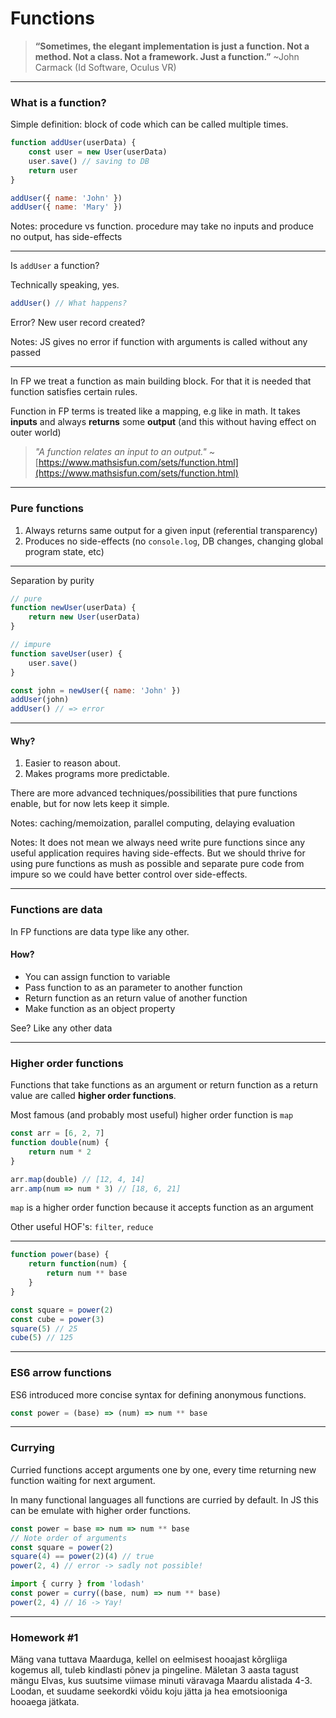 # Functions

> **“Sometimes, the elegant implementation is just a function. Not a method. Not a class. Not a framework. Just a function.”**  ~John Carmack (Id Software, Oculus VR)
---
### What is a function?

Simple definition: block of code which can be called multiple times.
```javascript
function addUser(userData) {
	const user = new User(userData)
	user.save() // saving to DB
	return user
} 

addUser({ name: 'John' })
addUser({ name: 'Mary' })
```
Notes: procedure vs function. procedure may take no inputs and produce no output, has side-effects

---
Is `addUser` a function?

Technically speaking, yes.

```javascript
addUser() // What happens?
```
Error? New user record created?

Notes: JS gives no error if function with arguments is called without any passed

---
In FP we treat a function as main building block. For that it is needed that function satisfies certain rules.

Function in FP terms is treated like a mapping, e.g like in math.
It takes **inputs** and always **returns** some **output** (and this without having effect on outer world)

> *"A function relates an input to an output."* ~[https://www.mathsisfun.com/sets/function.html](https://www.mathsisfun.com/sets/function.html)

---
### Pure functions
1. Always returns same output for a given input (referential transparency)
2. Produces no side-effects (no `console.log`, DB changes, changing global program state, etc)

---
Separation by purity
```javascript
// pure
function newUser(userData) {
	return new User(userData)
}

// impure
function saveUser(user) {
	user.save()
}

const john = newUser({ name: 'John' })
addUser(john)
addUser() // => error
```
---
#### Why?
1. Easier to reason about.
2. Makes programs more predictable.

There are more advanced techniques/possibilities that pure functions enable, but for now lets keep it simple.

Notes: caching/memoization, parallel computing, delaying evaluation

Notes: It does not mean we always need write pure functions since any useful application requires having side-effects. But we should thrive for using pure functions as mush as possible and separate pure code from impure so we could have better control over side-effects.

---
### Functions are data
In FP functions are data type like any other.

#### How?

* You can assign function to variable
* Pass function to as an parameter to another function
* Return function as an return value of another function
* Make function as an object property

See? Like any other data

---
### Higher order functions

Functions that take functions as an argument or return function as a return value are called **higher order functions**.

Most famous (and probably most useful) higher order function is `map`
```javascript
const arr = [6, 2, 7]
function double(num) {
	return num * 2
}

arr.map(double) // [12, 4, 14]
arr.amp(num => num * 3) // [18, 6, 21]
```
`map` is a higher order function because it accepts function as an argument

Other useful HOF's: `filter`, `reduce`

---
```javascript
function power(base) {
	return function(num) {
		return num ** base
	}
}

const square = power(2)
const cube = power(3)
square(5) // 25
cube(5) // 125
```
---
### ES6 arrow functions
ES6 introduced more concise syntax for defining anonymous functions.
```javascript
const power = (base) => (num) => num ** base
```
---

### Currying
Curried functions accept arguments one by one, every time returning new function waiting for next argument.

In many functional languages all functions are curried by default. 
In JS this can be emulate with higher order functions.
```javascript
const power = base => num => num ** base
// Note order of arguments
const square = power(2)
square(4) == power(2)(4) // true
power(2, 4) // error -> sadly not possible!

import { curry } from 'lodash'
const power = curry((base, num) => num ** base)
power(2, 4) // 16 -> Yay!
```
---
### Homework #1

Mäng vana tuttava Maarduga, kellel on eelmisest hooajast kõrgliiga kogemus all, tuleb kindlasti põnev ja pingeline. Mäletan 3 aasta tagust mängu Elvas, kus suutsime viimase minuti väravaga Maardu alistada 4-3. Loodan, et suudame seekordki võidu koju jätta ja hea emotsiooniga hooaega jätkata.
<!--stackedit_data:
eyJoaXN0b3J5IjpbMTk3MjY2ODczOSwtMTgzNjg2MTU1OSwxMz
k4NDY3MTIxLC0xMjA0NTQwNTY0LDE5MDExNTc2MjFdfQ==
-->